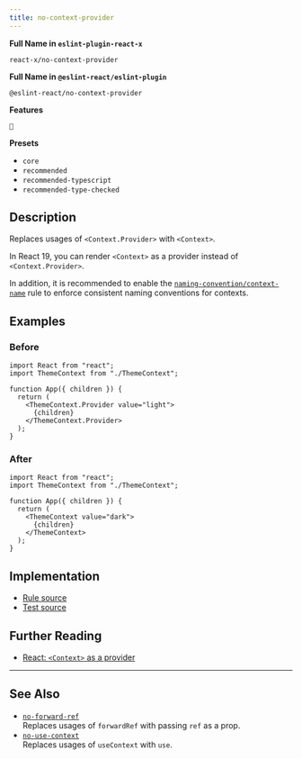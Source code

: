 ```yaml
---
title: no-context-provider
---
```


**Full Name in `eslint-plugin-react-x`**

```plain copy
react-x/no-context-provider
```

**Full Name in `@eslint-react/eslint-plugin`**

```plain copy
@eslint-react/no-context-provider
```

**Features**

`🔄`

**Presets**

- `core`
- `recommended`
- `recommended-typescript`
- `recommended-type-checked`

## Description

Replaces usages of `<Context.Provider>` with `<Context>`.

In React 19, you can render `<Context>` as a provider instead of `<Context.Provider>`.

In addition, it is recommended to enable the [`naming-convention/context-name`](./naming-convention-context-name) rule to enforce consistent naming conventions for contexts.

## Examples

### Before

```tsx
import React from "react";
import ThemeContext from "./ThemeContext";

function App({ children }) {
  return (
    <ThemeContext.Provider value="light">
      {children}
    </ThemeContext.Provider>
  );
}
```

### After

```tsx
import React from "react";
import ThemeContext from "./ThemeContext";

function App({ children }) {
  return (
    <ThemeContext value="dark">
      {children}
    </ThemeContext>
  );
}
```

## Implementation

- [Rule source](https://github.com/Rel1cx/eslint-react/tree/main/packages/plugins/eslint-plugin-react-x/src/rules/no-context-provider.ts)
- [Test source](https://github.com/Rel1cx/eslint-react/tree/main/packages/plugins/eslint-plugin-react-x/src/rules/no-context-provider.spec.ts)

## Further Reading

- [React: `<Context>` as a provider](https://react.dev/blog/2024/12/05/react-19#context-as-a-provider)

---

## See Also

- [`no-forward-ref`](./no-forward-ref)\
  Replaces usages of `forwardRef` with passing `ref` as a prop.
- [`no-use-context`](./no-use-context)\
  Replaces usages of `useContext` with `use`.
